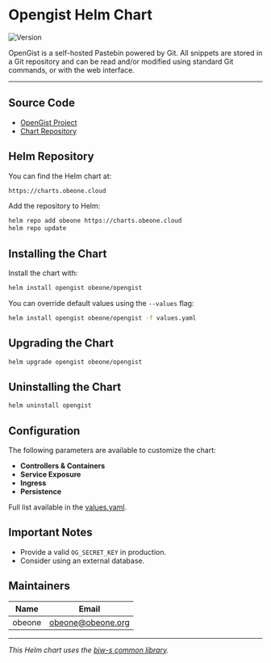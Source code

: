# Opengist Helm Chart

![Version](https://img.shields.io/badge/version-1.1.0-informational?style=flat-square)

OpenGist is a self-hosted Pastebin powered by Git. All snippets are stored in a Git repository and can be read and/or modified using standard Git commands, or with the web interface.

---

## Source Code

- [OpenGist Project](https://github.com/thomiceli/opengist)
- [Chart Repository](https://github.com/obeone/charts/tree/main/charts/opengist)

## Helm Repository

You can find the Helm chart at:

```bash
https://charts.obeone.cloud
```

Add the repository to Helm:

```bash
helm repo add obeone https://charts.obeone.cloud
helm repo update
```

## Installing the Chart

Install the chart with:

```bash
helm install opengist obeone/opengist
```

You can override default values using the `--values` flag:

```bash
helm install opengist obeone/opengist -f values.yaml
```

## Upgrading the Chart

```bash
helm upgrade opengist obeone/opengist
```

## Uninstalling the Chart

```bash
helm uninstall opengist
```

## Configuration

The following parameters are available to customize the chart:

- **Controllers & Containers**
- **Service Exposure**
- **Ingress**
- **Persistence**

Full list available in the [values.yaml](https://github.com/obeone/charts/tree/main/charts/opengist/values.yaml).

## Important Notes

- Provide a valid `OG_SECRET_KEY` in production.
- Consider using an external database.

## Maintainers

| Name   | Email                |
|--------|----------------------|
| obeone | <obeone@obeone.org>  |

---
_This Helm chart uses the [bjw-s common library](https://github.com/bjw-s/helm-charts)._
